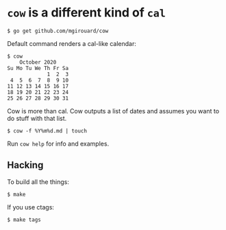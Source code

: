 # `cow` is a different kind of `cal`

    $ go get github.com/mgirouard/cow

Default command renders a cal-like calendar:

    $ cow
        October 2020
    Su Mo Tu We Th Fr Sa
                 1  2  3
     4  5  6  7  8  9 10
    11 12 13 14 15 16 17
    18 19 20 21 22 23 24
    25 26 27 28 29 30 31

Cow is more than cal. Cow outputs a list of dates and assumes you want to do
stuff with that list.

    $ cow -f %Y%m%d.md | touch

Run `cow help` for info and examples.

## Hacking

To build all the things:

	$ make

If you use ctags:
	
	$ make tags
